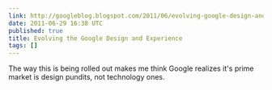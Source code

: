 ```yaml
---
link: http://googleblog.blogspot.com/2011/06/evolving-google-design-and-experience.html
date: 2011-06-29 16:38 UTC
published: true
title: Evolving the Google Design and Experience
tags: []
---
```


The way this is being rolled out makes me think Google realizes it's prime market  is design pundits, not technology ones.
